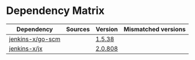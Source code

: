 # Dependency Matrix

Dependency | Sources | Version | Mismatched versions
---------- | ------- | ------- | -------------------
[jenkins-x/go-scm](https://github.com/jenkins-x/go-scm) |  | [1.5.38]() | 
[jenkins-x/jx](https://github.com/jenkins-x/jx) |  | [2.0.808](https://github.com/jenkins-x/jx/releases/tag/v2.0.808) | 

